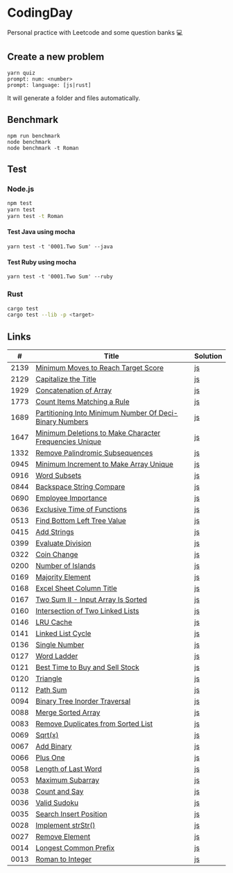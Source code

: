 # CodingDay
 Personal practice with Leetcode and some question banks 💻

## Create a new problem

```
yarn quiz
prompt: num: <number>
prompt: language: [js|rust]
```

It will generate a folder and files automatically.

## Benchmark

```
npm run benchmark
node benchmark
node benchmark -t Roman
```

## Test

### Node.js

```sh
npm test
yarn test
yarn test -t Roman
```

#### Test Java using mocha

```
yarn test -t '0001.Two Sum' --java
```

#### Test Ruby using mocha

```
yarn test -t '0001.Two Sum' --ruby
```

### Rust

```sh
cargo test
cargo test --lib -p <target>
```

## Links
|#|Title|Solution|
|---|---|---|
|2139|[Minimum Moves to Reach Target Score](https://github.com/CarbonKuo/CodingDay/tree/main/LeetCode/2139.Minimum%20Moves%20to%20Reach%20Target%20Score)|[js](https://github.com/CarbonKuo/CodingDay/tree/main/LeetCode/2139.Minimum%20Moves%20to%20Reach%20Target%20Score/index.js)|
|2129|[Capitalize the Title](https://github.com/CarbonKuo/CodingDay/tree/main/LeetCode/2129.Capitalize%20the%20Title)|[js](https://github.com/CarbonKuo/CodingDay/tree/main/LeetCode/2129.Capitalize%20the%20Title/index.js)|
|1929|[Concatenation of Array](https://github.com/CarbonKuo/CodingDay/tree/main/LeetCode/1929.Concatenation%20of%20Array)|[js](https://github.com/CarbonKuo/CodingDay/tree/main/LeetCode/1929.Concatenation%20of%20Array/index.js)|
|1773|[Count Items Matching a Rule](https://github.com/CarbonKuo/CodingDay/tree/main/LeetCode/1773.Count%20Items%20Matching%20a%20Rule)|[js](https://github.com/CarbonKuo/CodingDay/tree/main/LeetCode/1773.Count%20Items%20Matching%20a%20Rule/index.js)|
|1689|[Partitioning Into Minimum Number Of Deci-Binary Numbers](https://github.com/CarbonKuo/CodingDay/tree/main/LeetCode/1689.Partitioning%20Into%20Minimum%20Number%20Of%20Deci-Binary%20Numbers)|[js](https://github.com/CarbonKuo/CodingDay/tree/main/LeetCode/1689.Partitioning%20Into%20Minimum%20Number%20Of%20Deci-Binary%20Numbers/index.js)|
|1647|[Minimum Deletions to Make Character Frequencies Unique](https://github.com/CarbonKuo/CodingDay/tree/main/LeetCode/1647.Minimum%20Deletions%20to%20Make%20Character%20Frequencies%20Unique)|[js](https://github.com/CarbonKuo/CodingDay/tree/main/LeetCode/1647.Minimum%20Deletions%20to%20Make%20Character%20Frequencies%20Unique/index.js)|
|1332|[Remove Palindromic Subsequences](https://github.com/CarbonKuo/CodingDay/tree/main/LeetCode/1332.Remove%20Palindromic%20Subsequences)|[js](https://github.com/CarbonKuo/CodingDay/tree/main/LeetCode/1332.Remove%20Palindromic%20Subsequences/index.js)|
|0945|[Minimum Increment to Make Array Unique](https://github.com/CarbonKuo/CodingDay/tree/main/LeetCode/0945.Minimum%20Increment%20to%20Make%20Array%20Unique)|[js](https://github.com/CarbonKuo/CodingDay/tree/main/LeetCode/0945.Minimum%20Increment%20to%20Make%20Array%20Unique/index.js)|
|0916|[Word Subsets](https://github.com/CarbonKuo/CodingDay/tree/main/LeetCode/0916.Word%20Subsets)|[js](https://github.com/CarbonKuo/CodingDay/tree/main/LeetCode/0916.Word%20Subsets/index.js)|
|0844|[Backspace String Compare](https://github.com/CarbonKuo/CodingDay/tree/main/LeetCode/0844.Backspace%20String%20Compare)|[js](https://github.com/CarbonKuo/CodingDay/tree/main/LeetCode/0844.Backspace%20String%20Compare/index.js)|
|0690|[Employee Importance](https://github.com/CarbonKuo/CodingDay/tree/main/LeetCode/0690.Employee%20Importance)|[js](https://github.com/CarbonKuo/CodingDay/tree/main/LeetCode/0690.Employee%20Importance/index.js)|
|0636|[Exclusive Time of Functions](https://github.com/CarbonKuo/CodingDay/tree/main/LeetCode/0636.Exclusive%20Time%20of%20Functions)|[js](https://github.com/CarbonKuo/CodingDay/tree/main/LeetCode/0636.Exclusive%20Time%20of%20Functions/index.js)|
|0513|[Find Bottom Left Tree Value](https://github.com/CarbonKuo/CodingDay/tree/main/LeetCode/0513.Find%20Bottom%20Left%20Tree%20Value)|[js](https://github.com/CarbonKuo/CodingDay/tree/main/LeetCode/0513.Find%20Bottom%20Left%20Tree%20Value/index.js)|
|0415|[Add Strings](https://github.com/CarbonKuo/CodingDay/tree/main/LeetCode/0415.Add%20Strings)|[js](https://github.com/CarbonKuo/CodingDay/tree/main/LeetCode/0415.Add%20Strings/index.js)|
|0399|[Evaluate Division](https://github.com/CarbonKuo/CodingDay/tree/main/LeetCode/0399.Evaluate%20Division)|[js](https://github.com/CarbonKuo/CodingDay/tree/main/LeetCode/0399.Evaluate%20Division/index.js)|
|0322|[Coin Change](https://github.com/CarbonKuo/CodingDay/tree/main/LeetCode/0322.Coin%20Change)|[js](https://github.com/CarbonKuo/CodingDay/tree/main/LeetCode/0322.Coin%20Change/index.js)|
|0200|[Number of Islands](https://github.com/CarbonKuo/CodingDay/tree/main/LeetCode/0200.Number%20of%20Islands)|[js](https://github.com/CarbonKuo/CodingDay/tree/main/LeetCode/0200.Number%20of%20Islands/index.js)|
|0169|[Majority Element](https://github.com/CarbonKuo/CodingDay/tree/main/LeetCode/0169.Majority%20Element)|[js](https://github.com/CarbonKuo/CodingDay/tree/main/LeetCode/0169.Majority%20Element/index.js)|
|0168|[Excel Sheet Column Title](https://github.com/CarbonKuo/CodingDay/tree/main/LeetCode/0168.Excel%20Sheet%20Column%20Title)|[js](https://github.com/CarbonKuo/CodingDay/tree/main/LeetCode/0168.Excel%20Sheet%20Column%20Title/index.js)|
|0167|[Two Sum II - Input Array Is Sorted](https://github.com/CarbonKuo/CodingDay/tree/main/LeetCode/0167.Two%20Sum%20II%20-%20Input%20Array%20Is%20Sorted)|[js](https://github.com/CarbonKuo/CodingDay/tree/main/LeetCode/0167.Two%20Sum%20II%20-%20Input%20Array%20Is%20Sorted/index.js)|
|0160|[Intersection of Two Linked Lists](https://github.com/CarbonKuo/CodingDay/tree/main/LeetCode/0160.Intersection%20of%20Two%20Linked%20Lists)|[js](https://github.com/CarbonKuo/CodingDay/tree/main/LeetCode/0160.Intersection%20of%20Two%20Linked%20Lists/index.js)|
|0146|[LRU Cache](https://github.com/CarbonKuo/CodingDay/tree/main/LeetCode/0146.LRU%20Cache)|[js](https://github.com/CarbonKuo/CodingDay/tree/main/LeetCode/0146.LRU%20Cache/index.js)|
|0141|[Linked List Cycle](https://github.com/CarbonKuo/CodingDay/tree/main/LeetCode/0141.Linked%20List%20Cycle)|[js](https://github.com/CarbonKuo/CodingDay/tree/main/LeetCode/0141.Linked%20List%20Cycle/index.js)|
|0136|[Single Number](https://github.com/CarbonKuo/CodingDay/tree/main/LeetCode/0136.Single%20Number)|[js](https://github.com/CarbonKuo/CodingDay/tree/main/LeetCode/0136.Single%20Number/index.js)|
|0127|[Word Ladder](https://github.com/CarbonKuo/CodingDay/tree/main/LeetCode/0127.Word%20Ladder)|[js](https://github.com/CarbonKuo/CodingDay/tree/main/LeetCode/0127.Word%20Ladder/index.js)|
|0121|[Best Time to Buy and Sell Stock](https://github.com/CarbonKuo/CodingDay/tree/main/LeetCode/0121.Best%20Time%20to%20Buy%20and%20Sell%20Stock)|[js](https://github.com/CarbonKuo/CodingDay/tree/main/LeetCode/0121.Best%20Time%20to%20Buy%20and%20Sell%20Stock/index.js)|
|0120|[Triangle](https://github.com/CarbonKuo/CodingDay/tree/main/LeetCode/0120.Triangle)|[js](https://github.com/CarbonKuo/CodingDay/tree/main/LeetCode/0120.Triangle/index.js)|
|0112|[Path Sum](https://github.com/CarbonKuo/CodingDay/tree/main/LeetCode/0112.Path%20Sum)|[js](https://github.com/CarbonKuo/CodingDay/tree/main/LeetCode/0112.Path%20Sum/index.js)|
|0094|[Binary Tree Inorder Traversal](https://github.com/CarbonKuo/CodingDay/tree/main/LeetCode/0094.Binary%20Tree%20Inorder%20Traversal)|[js](https://github.com/CarbonKuo/CodingDay/tree/main/LeetCode/0094.Binary%20Tree%20Inorder%20Traversal/index.js)|
|0088|[Merge Sorted Array](https://github.com/CarbonKuo/CodingDay/tree/main/LeetCode/0088.Merge%20Sorted%20Array)|[js](https://github.com/CarbonKuo/CodingDay/tree/main/LeetCode/0088.Merge%20Sorted%20Array/index.js)|
|0083|[Remove Duplicates from Sorted List](https://github.com/CarbonKuo/CodingDay/tree/main/LeetCode/0083.Remove%20Duplicates%20from%20Sorted%20List)|[js](https://github.com/CarbonKuo/CodingDay/tree/main/LeetCode/0083.Remove%20Duplicates%20from%20Sorted%20List/index.js)|
|0069|[Sqrt(x)](https://github.com/CarbonKuo/CodingDay/tree/main/LeetCode/0069.Sqrt(x))|[js](https://github.com/CarbonKuo/CodingDay/tree/main/LeetCode/0069.Sqrt(x)/index.js)|
|0067|[Add Binary](https://github.com/CarbonKuo/CodingDay/tree/main/LeetCode/0067.Add%20Binary)|[js](https://github.com/CarbonKuo/CodingDay/tree/main/LeetCode/0067.Add%20Binary/index.js)|
|0066|[Plus One](https://github.com/CarbonKuo/CodingDay/tree/main/LeetCode/0066.Plus%20One)|[js](https://github.com/CarbonKuo/CodingDay/tree/main/LeetCode/0066.Plus%20One/index.js)|
|0058|[Length of Last Word](https://github.com/CarbonKuo/CodingDay/tree/main/LeetCode/0058.Length%20of%20Last%20Word)|[js](https://github.com/CarbonKuo/CodingDay/tree/main/LeetCode/0058.Length%20of%20Last%20Word/index.js)|
|0053|[Maximum Subarray](https://github.com/CarbonKuo/CodingDay/tree/main/LeetCode/0053.Maximum%20Subarray)|[js](https://github.com/CarbonKuo/CodingDay/tree/main/LeetCode/0053.Maximum%20Subarray/index.js)|
|0038|[Count and Say](https://github.com/CarbonKuo/CodingDay/tree/main/LeetCode/0038.Count%20and%20Say)|[js](https://github.com/CarbonKuo/CodingDay/tree/main/LeetCode/0038.Count%20and%20Say/index.js)|
|0036|[Valid Sudoku](https://github.com/CarbonKuo/CodingDay/tree/main/LeetCode/0036.Valid%20Sudoku)|[js](https://github.com/CarbonKuo/CodingDay/tree/main/LeetCode/0036.Valid%20Sudoku/index.js)|
|0035|[Search Insert Position](https://github.com/CarbonKuo/CodingDay/tree/main/LeetCode/0035.Search%20Insert%20Position)|[js](https://github.com/CarbonKuo/CodingDay/tree/main/LeetCode/0035.Search%20Insert%20Position/index.js)|
|0028|[Implement strStr()](https://github.com/CarbonKuo/CodingDay/tree/main/LeetCode/0028.Implement%20strStr())|[js](https://github.com/CarbonKuo/CodingDay/tree/main/LeetCode/0028.Implement%20strStr()/index.js)|
|0027|[Remove Element](https://github.com/CarbonKuo/CodingDay/tree/main/LeetCode/0027.Remove%20Element)|[js](https://github.com/CarbonKuo/CodingDay/tree/main/LeetCode/0027.Remove%20Element/index.js)|
|0014|[Longest Common Prefix](https://github.com/CarbonKuo/CodingDay/tree/main/LeetCode/0014.Longest%20Common%20Prefix)|[js](https://github.com/CarbonKuo/CodingDay/tree/main/LeetCode/0014.Longest%20Common%20Prefix/index.js)|
|0013|[Roman to Integer](https://github.com/CarbonKuo/CodingDay/tree/main/LeetCode/0013.Roman%20to%20Integer)|[js](https://github.com/CarbonKuo/CodingDay/tree/main/LeetCode/0013.Roman%20to%20Integer/index.js)|